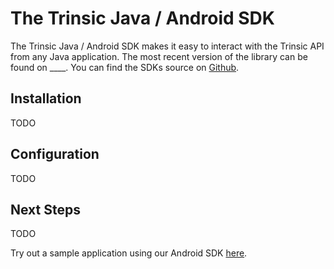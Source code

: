 # The Trinsic  Java / Android SDK

The Trinsic Java / Android SDK makes it easy to interact with the Trinsic API from any Java application. The most recent version of the library can be found on ____. You can find the SDKs source on [Github](https://github.com/trinsic-id/sdk/java).

## Installation
TODO

## Configuration
TODO

## Next Steps
TODO

Try out a sample application using our Android SDK [here](https://github.com/trinsic-id/sdk-examples/tree/main/android).
